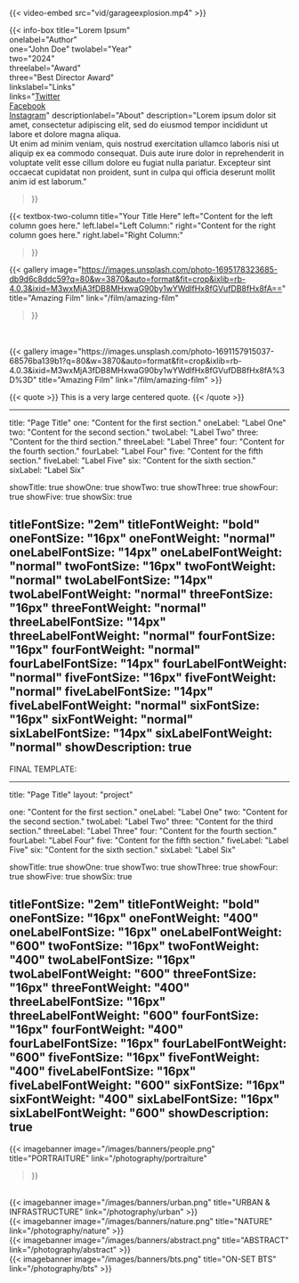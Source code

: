 
{{< video-embed src="vid/garageexplosion.mp4" >}}


{{< info-box
  title="Lorem Ipsum"    
  onelabel="Author"                     
  one="John Doe"
  twolabel="Year"         
  two="2024"     
  threelabel="Award"       
  three="Best Director Award"         
  linkslabel="Links"       
  links="[Twitter](https://twitter.com/example)<br>[Facebook](https://facebook.com/example)<br> [Instagram](https://instagram.com/example)" 
  descriptionlabel="About"
  description="Lorem ipsum dolor sit amet, consectetur adipiscing elit, sed do eiusmod tempor incididunt ut labore et dolore magna aliqua. <br> Ut enim ad minim veniam, quis nostrud exercitation ullamco laboris nisi ut aliquip ex ea commodo consequat. Duis aute irure dolor in reprehenderit in voluptate velit esse cillum dolore eu fugiat nulla pariatur. Excepteur sint occaecat cupidatat non proident, sunt in culpa qui officia deserunt mollit anim id est laborum." 
>}}

{{< textbox-two-column 
  title="Your Title Here"
  left="Content for the left column goes here."
  left.label="Left Column:"
  right="Content for the right column goes here."
  right.label="Right Column:" 
>}}

{{< gallery
  image="https://images.unsplash.com/photo-1695178323685-db9d6c8ddc59?q=80&w=3870&auto=format&fit=crop&ixlib=rb-4.0.3&ixid=M3wxMjA3fDB8MHxwaG90by1wYWdlfHx8fGVufDB8fHx8fA=="
  title="Amazing Film"
  link="/film/amazing-film"
>}}
<br>
<br>
{{< gallery
  image="https://images.unsplash.com/photo-1691157915037-68576ba139b1?q=80&w=3870&auto=format&fit=crop&ixlib=rb-4.0.3&ixid=M3wxMjA3fDB8MHxwaG90by1wYWdlfHx8fGVufDB8fHx8fA%3D%3D"
  title="Amazing Film"
  link="/film/amazing-film"
>}}

{{< quote >}}
This is a very large centered quote.
{{< /quote >}}



<!--
## Info Box Shortcode Explanation

The `infobox` shortcode is used to create a styled information box with various sections. Here's a breakdown of each parameter:

- `title="Lorem Ipsum"`
  - **Title for the info box**: This is the main heading of the info box, which appears prominently at the top.

- `onelabel="Author"`
  - **Label for the first piece of information**: This text appears as a label or category for the information provided in the `one` field.

- `one="John Doe"`
  - **First piece of information**: This is the content displayed under the `onelabel`. It provides specific details related to the label.

- `twolabel="Year"`
  - **Label for the second piece of information**: This text appears as a label or category for the information provided in the `two` field.

- `two="2024"`
  - **Second piece of information**: This is the content displayed under the `twolabel`. It provides specific details related to the label.

- `threelabel="Award"`
  - **Label for the third piece of information**: This text appears as a label or category for the information provided in the `three` field.

- `three="Best Director Award"`
  - **Third piece of information**: This is the content displayed under the `threelabel`. It provides specific details related to the label.

- `linkslabel="links"`
  - **Label for the social links section**: This text appears as a label for the social media links provided in the `links` field.

- `links="[Twitter](https://twitter.com/example) | [Facebook](https://facebook.com/example) | [Instagram](https://instagram.com/example)"`
  - **Social media links formatted in markdown**: These are clickable links formatted using markdown syntax. They are displayed under the `linkslabel`.

- `description="This is the description text."`
  - **Description for the info box**: This text appears at the bottom of the info box, providing additional context or information.

Each element can be customized to fit the specific needs of the info box, allowing for flexible and dynamic content presentation.
-->

---
title: "Page Title"
one: "Content for the first section."
oneLabel: "Label One"
two: "Content for the second section."
twoLabel: "Label Two"
three: "Content for the third section."
threeLabel: "Label Three"
four: "Content for the fourth section."
fourLabel: "Label Four"
five: "Content for the fifth section."
fiveLabel: "Label Five"
six: "Content for the sixth section."
sixLabel: "Label Six"

showTitle: true
showOne: true
showTwo: true
showThree: true
showFour: true
showFive: true
showSix: true

titleFontSize: "2em"
titleFontWeight: "bold"
oneFontSize: "16px"
oneFontWeight: "normal"
oneLabelFontSize: "14px"
oneLabelFontWeight: "normal"
twoFontSize: "16px"
twoFontWeight: "normal"
twoLabelFontSize: "14px"
twoLabelFontWeight: "normal"
threeFontSize: "16px"
threeFontWeight: "normal"
threeLabelFontSize: "14px"
threeLabelFontWeight: "normal"
fourFontSize: "16px"
fourFontWeight: "normal"
fourLabelFontSize: "14px"
fourLabelFontWeight: "normal"
fiveFontSize: "16px"
fiveFontWeight: "normal"
fiveLabelFontSize: "14px"
fiveLabelFontWeight: "normal"
sixFontSize: "16px"
sixFontWeight: "normal"
sixLabelFontSize: "14px"
sixLabelFontWeight: "normal"
showDescription: true
---

FINAL TEMPLATE:

---
title: "Page Title"
layout: "project"

one: "Content for the first section."
oneLabel: "Label One"
two: "Content for the second section."
twoLabel: "Label Two"
three: "Content for the third section."
threeLabel: "Label Three"
four: "Content for the fourth section."
fourLabel: "Label Four"
five: "Content for the fifth section."
fiveLabel: "Label Five"
six: "Content for the sixth section."
sixLabel: "Label Six"

showTitle: true
showOne: true
showTwo: true
showThree: true
showFour: true
showFive: true
showSix: true

titleFontSize: "2em"
titleFontWeight: "bold"
oneFontSize: "16px"
oneFontWeight: "400"
oneLabelFontSize: "16px"
oneLabelFontWeight: "600"
twoFontSize: "16px"
twoFontWeight: "400"
twoLabelFontSize: "16px"
twoLabelFontWeight: "600"
threeFontSize: "16px"
threeFontWeight: "400"
threeLabelFontSize: "16px"
threeLabelFontWeight: "600"
fourFontSize: "16px"
fourFontWeight: "400"
fourLabelFontSize: "16px"
fourLabelFontWeight: "600"
fiveFontSize: "16px"
fiveFontWeight: "400"
fiveLabelFontSize: "16px"
fiveLabelFontWeight: "600"
sixFontSize: "16px"
sixFontWeight: "400"
sixLabelFontSize: "16px"
sixLabelFontWeight: "600"
showDescription: true
---


{{< imagebanner
  image="/images/banners/people.png"
  title="PORTRAITURE"
  link="/photography/portraiture"
>}}
<br>
{{< imagebanner
  image="/images/banners/urban.png"
  title="URBAN & INFRASTRUCTURE"
  link="/photography/urban"
>}}
<br>
{{< imagebanner
  image="/images/banners/nature.png"
  title="NATURE"
  link="/photography/nature"
>}}
<br>
{{< imagebanner
  image="/images/banners/abstract.png"
  title="ABSTRACT"
  link="/photography/abstract"
>}}
<br>
{{< imagebanner
  image="/images/banners/bts.png"
  title="ON-SET BTS"
  link="/photography/bts"
>}}